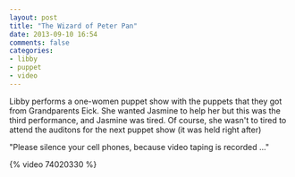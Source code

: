 ```yaml
---
layout: post
title: "The Wizard of Peter Pan"
date: 2013-09-10 16:54
comments: false
categories: 
- libby
- puppet
- video
---
```

Libby performs a one-women puppet show with the puppets that they got from Grandparents Eick.  She wanted Jasmine to help her but this was the third performance, and Jasmine was tired.  Of course, she wasn't to tired to attend the auditons for the next puppet show (it was held right after)

"Please silence your cell phones, because video taping is recorded &hellip;"

{% video 74020330 %}